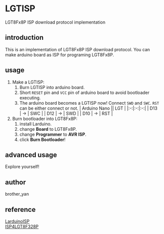 # LGTISP
LGT8Fx8P ISP download protocol implementation

## introduction
This is an implementation of LGT8Fx8P ISP download protocol. You can make arduino board as ISP for programing LGT8Fx8P.

## usage
1. Make a LGTISP:
   1. Burn LGTISP into arduino board.
   2. Short `RESET` pin and `VCC` pin of arduino board to avoid bootloader executing.
   3. The arduino board becomes a LGTISP now! Connect `SWD` and `SWC`. `RST` can be either connect or not.
      | Arduino Nano || LGT |
      |:-:|:-:|:-:|
      | D13 | -> | SWC |
      | D12 | -> | SWD |
      | D10 | -> | RST |
2. Burn bootloader into LGT8Fx8P:
   1. install Larduino.
   2. change **Board** to LGT8Fx8P.
   3. change **Programmer** to **AVR ISP**.
   4. click **Burn Bootloader**!

## advanced usage
Explore yourself!

## author
brother_yan

## reference
[LarduinoISP](https://github.com/LGTMCU/LarduinoISP)  
[ISP4LGT8F328P](https://github.com/nicechao/ISP4LGT8F328P)
